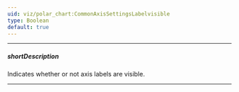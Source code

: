 ```yaml
---
uid: viz/polar_chart:CommonAxisSettingsLabelvisible
type: Boolean
default: true
---
```

---
##### shortDescription
Indicates whether or not axis labels are visible.

---
